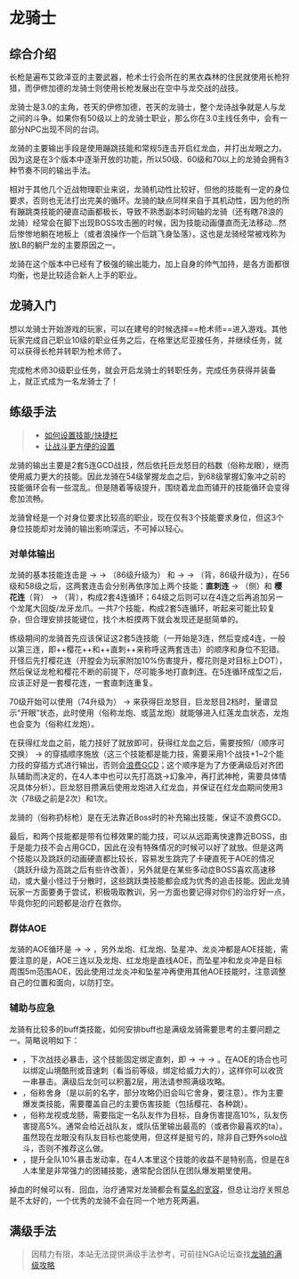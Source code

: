 # 龙骑士
<FloatTOC />

## 综合介绍

长枪是遍布艾欧泽亚的主要武器，枪术士行会所在的黑衣森林的住民就使用长枪狩猎，而伊修加德的龙骑士则使用长枪发展出在空中与龙交战的战技。

龙骑士是3.0的主角，苍天的伊修加德，苍天的龙骑士，整个龙诗战争就是人与龙之间的斗争。如果你有50级以上的龙骑士职业，那么你在3.0主线任务中，会有一部分NPC出现不同的台词。

龙骑的主要输出手段是使用蹦跳技能和常规5连击开启红龙血，并打出龙眼之力。因为这是在3个版本中逐渐开放的功能，所以50级、60级和70以上的龙骑会拥有3种节奏不同的输出手法。

相对于其他几个近战物理职业来说，龙骑机动性比较好，但他的技能有一定的身位要求，否则也无法打出完美的循环。龙骑的缺点同样来自于其机动性，因为他的所有蹦跳类技能的硬直动画都极长，导致不熟悉副本时间轴的龙骑（还有瞎78浪的龙骑）经常会在脚下出现BOSS攻击圈的时候，因为技能动画僵直而无法移动…然后惨惨地躺在地板上（或者浪操作一个后跳飞身坠落）。这也是龙骑经常被戏称为放LB的躺尸龙的主要原因之一。

龙骑在这个版本中已经有了极强的输出能力，加上自身的帅气加持，是各方面都很均衡，也是比较适合新人上手的职业。

## 龙骑入门

想以龙骑士开始游戏的玩家，可以在建号的时候选择==枪术师==进入游戏。其他玩家完成自己职业10级的职业任务之后，在格里达尼亚接任务<quest name="如何加入枪术师行会" />，并继续<quest name="开拓进取的枪术师" />任务，就可以获得长枪并转职为枪术师了。

完成枪术师30级职业任务<quest name="勇气的证明" type="plus" />，就会开启龙骑士的转职任务<quest name="龙眼" type="plus" />，完成任务获得<item name="龙骑士之证" />并装备上，就正式成为一名龙骑士了！

## 练级手法

> * [如何设置技能/快捷栏](/ui/hotbar.md)
> * [让战斗更方便的设置](/ui/battle.md)

龙骑的输出主要是2套5连GCD战技，然后依托巨龙怒目的档数（俗称龙眼），继而使用威力更大的技能。因此龙骑在54级掌握龙血之后，到68级掌握幻象冲之前的技能循环会有一些混乱。但是随着等级提升，围绕着龙血而铺开的技能循环会变得愈加流畅。

龙骑曾经是一个对身位要求比较高的职业，现在仅有3个技能要求身位，但这3个身位技能却对龙骑的输出影响深远，不可掉以轻心。

### 对单体输出

龙骑的基本技能连击是<Action name="精准刺" /> → <Action name="贯通刺" /> → <Action name="直刺" />（86级升级为<Action name="苍穹刺" />） 和 <Action name="精准刺" /> → <Action name="开膛枪" /> → <Action name="樱花怒放" />（背，86级升级为<Action name="樱花缭乱" />），在56级和58级之后，这两套连击会分别再依序加上两个技能：**直刺连** → <Action name="龙牙龙爪" />（侧）和 **樱花连**（背） → <Action name="龙尾大回旋" />（背），构成2套4连循环；64级之后则可以在4连之后再追加另一个龙尾大回旋/龙牙龙爪。一共7个技能，构成2套5连循环，听起来可能比较复杂，但合理安排技能键位，找个木桩摸两下就会发现还是挺简单的。

练级期间的龙骑首先应该保证这2套5连技能（一开始是3连，然后变成4连，一般以第三连，即++樱花++和++直刺++来称呼这两套连击）的顺序和身位不犯错。开怪后先打樱花连（开膛会为玩家附加<Status :id="2720" name="龙枪" />10%伤害提升，樱花则是对目标上DOT），然后保证龙枪和樱花不断的前提下，尽可能多地打直刺连。在5连循环成型之后，应该正好是一套樱花连，一套直刺连重复。

70级开始可以使用<Action name="跳跃" />（74升级为<Action name="高跳" />） → <Action name="幻象冲" /> 来获得巨龙怒目，巨龙怒目2档时，量谱显示“开眼”状态，此时使用<Action name="武神枪" />（俗称龙炮、或蓝龙炮）就能够进入红莲龙血状态，龙炮也会变为<Action name="死者之岸" />（俗称红龙炮）。

在获得红龙血之前，能力技好了就放即可，获得红龙血之后，需要按照<Action name="武神枪" />/<Action name="高跳" />（顺序可交换） → <Action name="幻象冲" />的穿插顺序施放（这三个技能都是能力技，需要采用1个战技+1~2个能力技的穿插方式进行输出，否则会[浪费GCD](/basic/battle-mech.md)；这个顺序是为了方便满级后对齐团队辅助而决定的，在4人本中也可以先打高跳→幻象冲，再打武神枪，需要具体情况具体分析）。巨龙怒目攒满后使用龙炮进入红龙血，并保证在红龙血期间使用3次<Action name="死者之岸" />（78级之前是2次）和1次<Action name="坠星冲" />。

龙骑的<Action name="贯穿尖" />（俗称扔标枪）是在无法靠近Boss时的补充输出技能，保证不浪费GCD。

最后，<Action name="破碎冲" />和<Action name="龙炎冲" />两个技能都是带有位移效果的能力技，可以从远距离快速靠近BOSS，由于是能力技不会占用GCD，因此在没有特殊情况的时候可以好了就放。但是这两个技能以及跳跃的动画硬直都比较长，容易发生跳完了卡硬直死于AOE的情况（跳跃升级为高跳之后有些许改善），另外就是在某些多动症BOSS喜欢高速移动，或大量小怪过于分散时，这些跳跃类技能都会成为优秀的追击技能。因此龙骑玩家一方面要勇于尝试，积极吸取教训，另一方面也要记得对你们的治疗好一点，毕竟你犯的问题都是治疗在救你。

### 群体AOE

龙骑的AOE循环是<Action name="死天枪" /> → <Action name="音速刺" /> → <Action name="山境酷刑" />，另外龙炮、红龙炮、坠星冲、龙炎冲都是AOE技能，需要注意的是，AOE三连以及龙炮、红龙炮是直线AOE，而坠星冲和龙炎冲是目标周围5m范围AOE，因此使用过龙炎冲和坠星冲再使用其他AOE技能时，注意调整自己的位置和面向，以防打空。

### 辅助与应急

龙骑有比较多的buff类技能，如何安排buff也是满级龙骑需要思考的主要问题之一。简略说明如下：

* <Action name="龙剑" />，下次战技必暴击，这个技能固定绑定直刺，即<Action name="精准刺" /> → <Action name="贯通刺" /> → <Action name="龙剑" /> → <Action name="直刺" />。在AOE的场合也可以绑定山境酷刑或音速刺（看当前等级，绑定给威力大的），这样你可以收货一串暴击。满级后龙剑可以积蓄2层，用法请参照满级攻略。
* <Action name="猛枪" />，俗称舍身（是以前的名字，部分攻略仍旧会叫它舍身，要注意）。作为主要爆发类技能，需要覆盖自己的主要伤害技能（包括樱花、各种跳）。
* <Action name="巨龙视线" />，俗称龙视或龙肠，需要指定一名队友作为目标，自身伤害提高10%，队友伤害提高5%。通常会给近战队友，或队伍里输出最高的（或者你最喜欢的ta）。虽然现在龙眼没有队友目标也能使用，但这样是挺亏的，除非自己野外solo战斗，否则不推荐这么做。
* <Action name="战斗连祷" />，提升全队10%暴击发动率，在4人本里这个技能的收益不是特别高，但是在8人本里是非常强力的团辅技能，通常配合团队在团队爆发期里使用。

掉血的时候可以有<Action name="内丹" />、<Action name="浴血" />回血，治疗通常对龙骑都会有[莫名的宽容](https://bbs.nga.cn/read.php?tid=18627908)，但总让治疗关照总是不太好的，一个优秀的龙骑不会在同一个地方死两遍。

## 满级手法

> 因精力有限，本站无法提供满级手法参考，可前往NGA论坛查找[龙骑的满级攻略](https://bbs.nga.cn/thread.php?key=%E9%BE%99%E9%AA%91&fid=698)